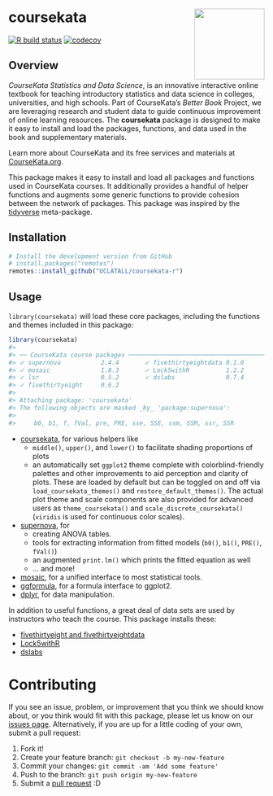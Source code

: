
<!-- README.md is generated from README.Rmd. Please edit that file -->

# coursekata <img src='man/figures/logo.png' align="right" height="138.5" />

<!-- badges: start -->
<!-- [![CRAN status](https://www.r-pkg.org/badges/version/coursekata)](https://CRAN.R-project.org/package=coursekata) -->

[![R build
status](https://github.com/UCLATALL/coursekata-r/workflows/R-CMD-check/badge.svg)](https://github.com/UCLATALL/coursekata-r/actions)
[![codecov](https://codecov.io/gh/uclatall/coursekata-r/branch/main/graph/badge.svg?token=HEenoYyHcn)](https://app.codecov.io/gh/uclatall/coursekata-r)
<!-- badges: end -->

## Overview

*CourseKata Statistics and Data Science*, is an innovative interactive
online textbook for teaching introductory statistics and data science in
colleges, universities, and high schools. Part of CourseKata’s *Better
Book* Project, we are leveraging research and student data to guide
continuous improvement of online learning resources. The **coursekata**
package is designed to make it easy to install and load the packages,
functions, and data used in the book and supplementary materials.

Learn more about CourseKata and its free services and materials at
[CourseKata.org](https://coursekata.org/).

This package makes it easy to install and load all packages and
functions used in CourseKata courses. It additionally provides a handful
of helper functions and augments some generic functions to provide
cohesion between the network of packages. This package was inspired by
the [tidyverse](https://tidyverse.tidyverse.org) meta-package.

## Installation

``` r
# Install the development version from GitHub
# install.packages("remotes")
remotes::install_github("UCLATALL/coursekata-r")
```

## Usage

`library(coursekata)` will load these core packages, including the
functions and themes included in this package:

``` r
library(coursekata)
#> 
#> ── CourseKata course packages ──────────────────────────────────────────────────
#> ✓ supernova           2.4.4       ✓ fivethirtyeightdata 0.1.0
#> ✓ mosaic              1.8.3       ✓ Lock5withR          1.2.2
#> ✓ lsr                 0.5.2       ✓ dslabs              0.7.4
#> ✓ fivethirtyeight     0.6.2
#> 
#> Attaching package: 'coursekata'
#> The following objects are masked _by_ 'package:supernova':
#> 
#>     b0, b1, f, fVal, pre, PRE, sse, SSE, ssm, SSM, ssr, SSR
```

-   [coursekata](https://github.com/UCLATALL/coursekata_core), for
    various helpers like
    -   `middle()`, `upper()`, and `lower()` to facilitate shading
        proportions of plots
    -   an automatically set `ggplot2` theme complete with
        colorblind-friendly palettes and other improvements to aid
        perception and clarity of plots. These are loaded by default but
        can be toggled on and off via `load_coursekata_themes()` and
        `restore_default_themes()`. The actual plot theme and scale
        components are also provided for advanced users as
        `theme_coursekata()` and `scale_discrete_coursekata()`
        (`viridis` is used for continuous color scales).
-   [supernova](https://github.com/UCLATALL/supernova), for
    -   creating ANOVA tables.
    -   tools for extracting information from fitted models (`b0()`,
        `b1()`, `PRE()`, `fVal()`)
    -   an augmented `print.lm()` which prints the fitted equation as
        well
    -   … and more!
-   [mosaic](https://projectmosaic.github.io/mosaic/), for a unified
    interface to most statistical tools.
-   [ggformula](https://projectmosaic.github.io/ggformula/), for a
    formula interface to ggplot2.
-   [dplyr](https://dplyr.tidyverse.org), for data manipulation.

In addition to useful functions, a great deal of data sets are used by
instructors who teach the course. This package installs these:

-   [fivethirtyeight and
    fivethirtyeightdata](https://cran.r-project.org/web/packages/fivethirtyeight/vignettes/fivethirtyeight.html)
-   [Lock5withR](https://github.com/rpruim/Lock5withR)
-   [dslabs](https://github.com/rafalab/dslabs)

# Contributing

If you see an issue, problem, or improvement that you think we should
know about, or you think would fit with this package, please let us know
on our [issues page](https://github.com/UCLATALL/supernova/issues).
Alternatively, if you are up for a little coding of your own, submit a
pull request:

1.  Fork it!
2.  Create your feature branch: `git checkout -b my-new-feature`
3.  Commit your changes: `git commit -am 'Add some feature'`
4.  Push to the branch: `git push origin my-new-feature`
5.  Submit a [pull request](https://github.com/UCLATALL/supernova/pulls)
    :D
